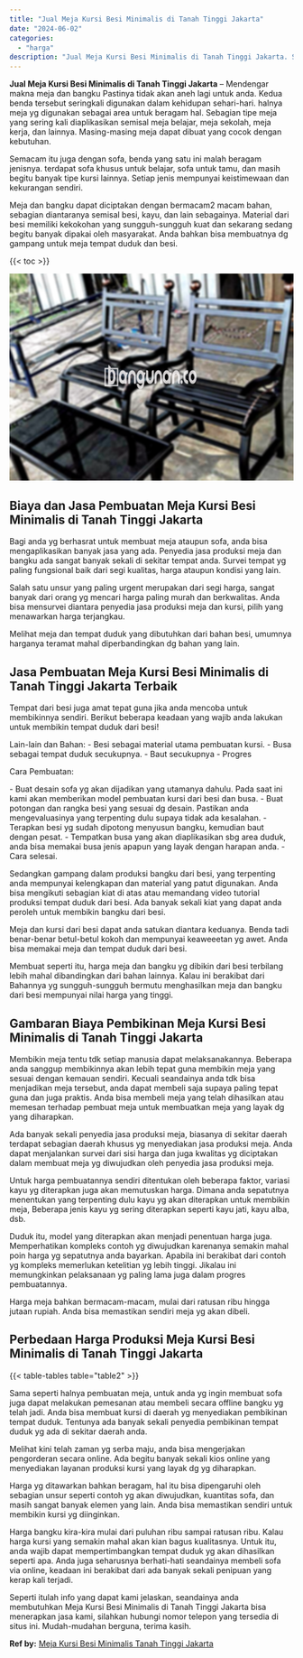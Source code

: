 ```yaml
---
title: "Jual Meja Kursi Besi Minimalis di Tanah Tinggi Jakarta"
date: "2024-06-02"
categories: 
  - "harga"
description: "Jual Meja Kursi Besi Minimalis di Tanah Tinggi Jakarta. Seperti itulah info yang dapat kami jelaskan, seandainya anda membutuhkan Meja Kursi Besi Minimalis d..."
---
```


**Jual Meja Kursi Besi Minimalis di Tanah Tinggi Jakarta** – Mendengar makna meja dan bangku Pastinya tidak akan aneh lagi untuk anda. Kedua benda tersebut seringkali digunakan dalam kehidupan sehari-hari. halnya meja yg digunakan sebagai area untuk beragam hal. Sebagian tipe meja yang sering kali diaplikasikan semisal meja belajar, meja sekolah, meja kerja, dan lainnya. Masing-masing meja dapat dibuat yang cocok dengan kebutuhan.

Semacam itu juga dengan sofa, benda yang satu ini malah beragam jenisnya. terdapat sofa khusus untuk belajar, sofa untuk tamu, dan masih begitu banyak tipe kursi lainnya. Setiap jenis mempunyai keistimewaan dan kekurangan sendiri.

Meja dan bangku dapat diciptakan dengan bermacam2 macam bahan, sebagian diantaranya semisal besi, kayu, dan lain sebagainya. Material dari besi memiliki kekokohan yang sungguh-sungguh kuat dan sekarang sedang begitu banyak dipakai oleh masyarakat. Anda bahkan bisa membuatnya dg gampang untuk meja tempat duduk dan besi.

{{< toc >}}

![Jual Meja Kursi Besi Minimalis di Tanah Tinggi Jakarta](/images/jual-meja-besi-murah20.png)

## Biaya dan Jasa Pembuatan Meja Kursi Besi Minimalis di Tanah Tinggi Jakarta

Bagi anda yg berhasrat untuk membuat meja ataupun sofa, anda bisa mengaplikasikan banyak jasa yang ada. Penyedia jasa produksi meja dan bangku ada sangat banyak sekali di sekitar tempat anda. Survei tempat yg paling fungsional baik dari segi kualitas, harga ataupun kondisi yang lain.

Salah satu unsur yang paling urgent merupakan dari segi harga, sangat banyak dari orang yg mencari harga paling murah dan berkwalitas. Anda bisa mensurvei diantara penyedia jasa produksi meja dan kursi, pilih yang menawarkan harga terjangkau.

Melihat meja dan tempat duduk yang dibutuhkan dari bahan besi, umumnya harganya teramat mahal diperbandingkan dg bahan yang lain.

## Jasa Pembuatan Meja Kursi Besi Minimalis di Tanah Tinggi Jakarta Terbaik

Tempat dari besi juga amat tepat guna jika anda mencoba untuk membikinnya sendiri. Berikut beberapa keadaan yang wajib anda lakukan untuk membikin tempat duduk dari besi!

Lain-lain dan Bahan: - Besi sebagai material utama pembuatan kursi. - Busa sebagai tempat duduk secukupnya. - Baut secukupnya - Progres

Cara Pembuatan:

\- Buat desain sofa yg akan dijadikan yang utamanya dahulu. Pada saat ini kami akan memberikan model pembuatan kursi dari besi dan busa. - Buat potongan dan rangka besi yang sesuai dg desain. Pastikan anda mengevaluasinya yang terpenting dulu supaya tidak ada kesalahan. - Terapkan besi yg sudah dipotong menyusun bangku, kemudian baut dengan pesat. - Tempatkan busa yang akan diaplikasikan sbg area duduk, anda bisa memakai busa jenis apapun yang layak dengan harapan anda. - Cara selesai.

Sedangkan gampang dalam produksi bangku dari besi, yang terpenting anda mempunyai kelengkapan dan material yang patut digunakan. Anda bisa mengikuti sebagian kiat di atas atau memandang video tutorial produksi tempat duduk dari besi. Ada banyak sekali kiat yang dapat anda peroleh untuk membikin bangku dari besi.

Meja dan kursi dari besi dapat anda satukan diantara keduanya. Benda tadi benar-benar betul-betul kokoh dan mempunyai keaweeetan yg awet. Anda bisa memakai meja dan tempat duduk dari besi.

Membuat seperti itu, harga meja dan bangku yg dibikin dari besi terbilang lebih mahal dibandingkan dari bahan lainnya. Kalau ini berakibat dari Bahannya yg sungguh-sungguh bermutu menghasilkan meja dan bangku dari besi mempunyai nilai harga yang tinggi.

## Gambaran Biaya Pembikinan Meja Kursi Besi Minimalis di Tanah Tinggi Jakarta

Membikin meja tentu tdk setiap manusia dapat melaksanakannya. Beberapa anda sanggup membikinnya akan lebih tepat guna membikin meja yang sesuai dengan kemauan sendiri. Kecuali seandainya anda tdk bisa menjadikan meja tersebut, anda dapat membeli saja supaya paling tepat guna dan juga praktis. Anda bisa membeli meja yang telah dihasilkan atau memesan terhadap pembuat meja untuk membuatkan meja yang layak dg yang diharapkan.

Ada banyak sekali penyedia jasa produksi meja, biasanya di sekitar daerah terdapat sebagian daerah khusus yg menyediakan jasa produksi meja. Anda dapat menjalankan survei dari sisi harga dan juga kwalitas yg diciptakan dalam membuat meja yg diwujudkan oleh penyedia jasa produksi meja.

Untuk harga pembuatannya sendiri ditentukan oleh beberapa faktor, variasi kayu yg diterapkan juga akan memutuskan harga. Dimana anda sepatutnya menentukan yang terpenting dulu kayu yg akan diterapkan untuk membikin meja, Beberapa jenis kayu yg sering diterapkan seperti kayu jati, kayu alba, dsb.

Duduk itu, model yang diterapkan akan menjadi penentuan harga juga. Memperhatikan kompleks contoh yg diwujudkan karenanya semakin mahal poin harga yg sepatutnya anda bayarkan. Apabila ini berakibat dari contoh yg kompleks memerlukan ketelitian yg lebih tinggi. Jikalau ini memungkinkan pelaksanaan yg paling lama juga dalam progres pembuatannya.

Harga meja bahkan bermacam-macam, mulai dari ratusan ribu hingga jutaan rupiah. Anda bisa memastikan sendiri meja yg akan dibeli.

## Perbedaan Harga Produksi Meja Kursi Besi Minimalis di Tanah Tinggi Jakarta

{{< table-tables table="table2" >}}

Sama seperti halnya pembuatan meja, untuk anda yg ingin membuat sofa juga dapat melakukan pemesanan atau membeli secara offline bangku yg telah jadi. Anda bisa membuat kursi di daerah yg menyediakan pembikinan tempat duduk. Tentunya ada banyak sekali penyedia pembikinan tempat duduk yg ada di sekitar daerah anda.

Melihat kini telah zaman yg serba maju, anda bisa mengerjakan pengorderan secara online. Ada begitu banyak sekali kios online yang menyediakan layanan produksi kursi yang layak dg yg diharapkan.

Harga yg ditawarkan bahkan beragam, hal itu bisa dipengaruhi oleh sebagian unsur seperti contoh yg akan diwujudkan, kuantitas sofa, dan masih sangat banyak elemen yang lain. Anda bisa memastikan sendiri untuk membikin kursi yg diinginkan.

Harga bangku kira-kira mulai dari puluhan ribu sampai ratusan ribu. Kalau harga kursi yang semakin mahal akan kian bagus kualitasnya. Untuk itu, anda wajib dapat mempertimbangkan tempat duduk yg akan dihasilkan seperti apa. Anda juga seharusnya berhati-hati seandainya membeli sofa via online, keadaan ini berakibat dari ada banyak sekali penipuan yang kerap kali terjadi.

Seperti itulah info yang dapat kami jelaskan, seandainya anda membutuhkan Meja Kursi Besi Minimalis di Tanah Tinggi Jakarta bisa menerapkan jasa kami, silahkan hubungi nomor telepon yang tersedia di situs ini. Mudah-mudahan berguna, terima kasih.

**Ref by:** [Meja Kursi Besi Minimalis Tanah Tinggi Jakarta](https://id.wikipedia.org/wiki/Meja)
